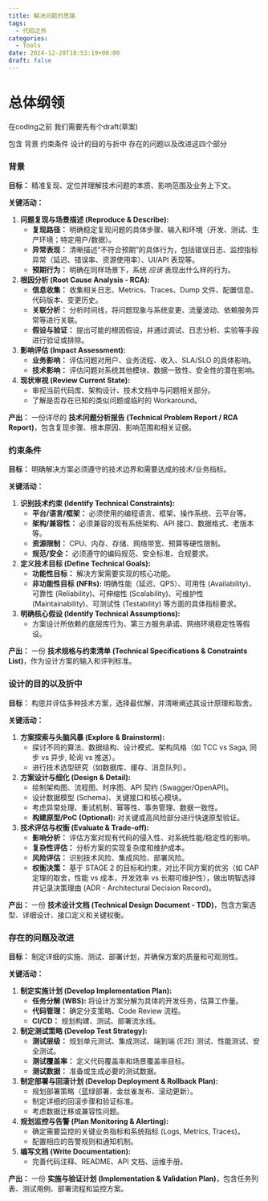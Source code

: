 ```yaml
---
title: 解决问题的思路
tags:
  - 代码之外
categories:
  - Tools
date: 2024-12-28T18:53:19+08:00
draft: false
---
```

# 总体纲领

在coding之前 我们需要先有个draft(草案)

包含 背景 约束条件 设计的目的与折中 存在的问题以及改进这四个部分

### 背景

**目标：** 精准复现、定位并理解技术问题的本质、影响范围及业务上下文。

**关键活动：**

1. **问题复现与场景描述 (Reproduce & Describe):**
    - **复现路径：** 明确稳定复现问题的具体步骤、输入和环境（开发、测试、生产环境；特定用户/数据）。
    - **异常表现：** 清晰描述“不符合预期”的具体行为，包括错误日志、监控指标异常（延迟、错误率、资源使用率）、UI/API 表现等。
    - **预期行为：** 明确在同样场景下，系统 _应该_ 表现出什么样的行为。
2. **根因分析 (Root Cause Analysis - RCA):**
    - **信息收集：** 收集相关日志、Metrics、Traces、Dump 文件、配置信息、代码版本、变更历史。
    - **关联分析：** 分析时间线，将问题现象与系统变更、流量波动、依赖服务异常等进行关联。
    - **假设与验证：** 提出可能的根因假设，并通过调试、日志分析、实验等手段进行验证或排除。
3. **影响评估 (Impact Assessment):**
    - **业务影响：** 评估问题对用户、业务流程、收入、SLA/SLO 的具体影响。
    - **技术影响：** 评估问题对系统其他模块、数据一致性、安全性的潜在影响。
4. **现状审视 (Review Current State):**
    - 审视当前代码库、架构设计、技术文档中与问题相关部分。
    - 了解是否存在已知的类似问题或临时的 Workaround。

**产出：** 一份详尽的 **技术问题分析报告 (Technical Problem Report / RCA Report)**，包含复现步骤、根本原因、影响范围和相关证据。

### 约束条件

**目标：** 明确解决方案必须遵守的技术边界和需要达成的技术/业务指标。

**关键活动：**

1. **识别技术约束 (Identify Technical Constraints):**
    - **平台/语言/框架：** 必须使用的编程语言、框架、操作系统、云平台等。
    - **架构/兼容性：** 必须兼容的现有系统架构、API 接口、数据格式、老版本等。
    - **资源限制：** CPU、内存、存储、网络带宽、预算等硬性限制。
    - **规范/安全：** 必须遵守的编码规范、安全标准、合规要求。
2. **定义技术目标 (Define Technical Goals):**
    - **功能性目标：** 解决方案需要实现的核心功能。
    - **非功能性目标 (NFRs):** 明确性能（延迟、QPS）、可用性 (Availability)、可靠性 (Reliability)、可伸缩性 (Scalability)、可维护性 (Maintainability)、可测试性 (Testability) 等方面的具体指标要求。
3. **明确核心假设 (Identify Technical Assumptions):**
    - 方案设计所依赖的底层库行为、第三方服务承诺、网络环境稳定性等假设。

**产出：** 一份 **技术规格与约束清单 (Technical Specifications & Constraints List)**，作为设计方案的输入和评判标准。

### 设计的目的以及折中

**目标：** 构思并评估多种技术方案，选择最优解，并清晰阐述其设计原理和取舍。

**关键活动：**

1. **方案探索与头脑风暴 (Explore & Brainstorm):**
    - 探讨不同的算法、数据结构、设计模式、架构风格（如 TCC vs Saga, 同步 vs 异步, 轮询 vs 推送）。
    - 进行技术选型研究（如数据库、缓存、消息队列）。
2. **方案设计与细化 (Design & Detail):**
    - 绘制架构图、流程图、时序图、API 契约 (Swagger/OpenAPI)。
    - 设计数据模型 (Schema)、关键接口和核心模块。
    - 考虑异常处理、重试机制、幂等性、事务管理、数据一致性。
    - **构建原型/PoC (Optional):** 对关键或高风险部分进行快速原型验证。
3. **技术评估与权衡 (Evaluate & Trade-off):**
    - **影响分析：** 评估方案对现有代码的侵入性、对系统性能/稳定性的影响。
    - **复杂性评估：** 分析方案的实现复杂度和维护成本。
    - **风险评估：** 识别技术风险、集成风险、部署风险。
    - **权衡决策：** 基于 STAGE 2 的目标和约束，对比不同方案的优劣（如 CAP 定理的取舍，性能 vs 成本，开发效率 vs 长期可维护性），做出明智选择并记录决策理由 (ADR - Architectural Decision Record)。

**产出：** 一份 **技术设计文档 (Technical Design Document - TDD)**，包含方案选型、详细设计、接口定义和关键权衡。

### 存在的问题及改进

**目标：** 制定详细的实施、测试、部署计划，并确保方案的质量和可观测性。

**关键活动：**

1. **制定实施计划 (Develop Implementation Plan):**
    - **任务分解 (WBS):** 将设计方案分解为具体的开发任务，估算工作量。
    - **代码管理：** 确定分支策略、Code Review 流程。
    - **CI/CD：** 规划构建、测试、部署流水线。
2. **制定测试策略 (Develop Test Strategy):**
    - **测试层级：** 规划单元测试、集成测试、端到端 (E2E) 测试、性能测试、安全测试。
    - **测试覆盖率：** 定义代码覆盖率和场景覆盖率目标。
    - **测试数据：** 准备或生成必要的测试数据。
3. **制定部署与回滚计划 (Develop Deployment & Rollback Plan):**
    - 规划部署策略（蓝绿部署、金丝雀发布、滚动更新）。
    - 制定详细的回滚步骤和验证标准。
    - 考虑数据迁移或兼容性问题。
4. **规划监控与告警 (Plan Monitoring & Alerting):**
    - 确定需要监控的关键业务指标和系统指标 (Logs, Metrics, Traces)。
    - 配置相应的告警规则和通知机制。
5. **编写文档 (Write Documentation):**
    - 完善代码注释、README、API 文档、运维手册。

**产出：** 一份 **实施与验证计划 (Implementation & Validation Plan)**，包含任务列表、测试用例、部署流程和监控方案。